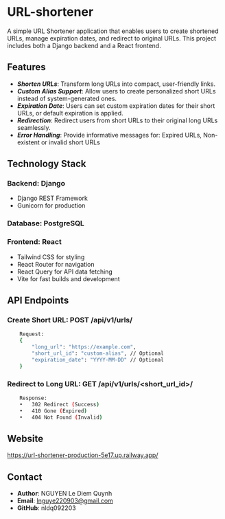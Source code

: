 # URL-shortener
A simple URL Shortener application that enables users to create shortened URLs, manage expiration dates, and redirect to original URLs. This project includes both a Django backend and a React frontend.

## Features
- ***Shorten URLs***: Transform long URLs into compact, user-friendly links.
- ***Custom Alias Support***: Allow users to create personalized short URLs instead of system-generated ones.
- ***Expiration Date***: Users can set custom expiration dates for their short URLs, or default expiration is applied.
- ***Redirection***: Redirect users from short URLs to their original long URLs seamlessly.
- ***Error Handling***: Provide informative messages for: Expired URLs, Non-existent or invalid short URLs

## Technology Stack

### Backend: Django
- Django REST Framework
- Gunicorn for production

### Database: PostgreSQL

### Frontend: React
- Tailwind CSS for styling
- React Router for navigation
- React Query for API data fetching
- Vite for fast builds and development

## API Endpoints

### Create Short URL: POST /api/v1/urls/

```bash
    Request:
    {
        "long_url": "https://example.com",
        "short_url_id": "custom-alias", // Optional
        "expiration_date": "YYYY-MM-DD" // Optional
    }
```

### Redirect to Long URL: GET /api/v1/urls/<short_url_id>/
```bash
	Response:
	•	302 Redirect (Success)
	•	410 Gone (Expired)
	•	404 Not Found (Invalid)
```
## Website
https://url-shortener-production-5e17.up.railway.app/

## Contact

- **Author**: NGUYEN Le Diem Quynh
- **Email**: lnguye220903@gmail.com
- **GitHub**: nldq092203
